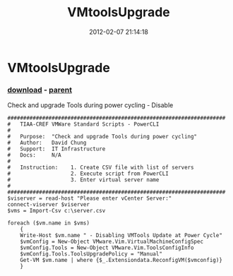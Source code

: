 ﻿---
pid:            3206
poster:         David
title:          VMtoolsUpgrade
date:           2012-02-07 21:14:18
format:         posh
parent:         3205
parent:         3205

---

# VMtoolsUpgrade

### [download](3206.ps1) - [parent](3205.md)

Check and upgrade Tools during power cycling - Disable

```posh
#####################################################################
#	TIAA-CREF VMWare Standard Scripts - PowerCLI
#
# 	Purpose:  "Check and upgrade Tools during power cycling"
# 	Author:   David Chung
# 	Support:  IT Infrastructure
# 	Docs:     N/A
#
#	Instruction:	1. Create CSV file with list of servers
#					2. Execute script from PowerCLI
#					3. Enter virtual server name
#				
#####################################################################
$viserver = read-host "Please enter vCenter Server:"
connect-viserver $viserver
$vms = Import-Csv c:\server.csv

foreach ($vm.name in $vms) 
	{
	Write-Host $vm.name " - Disabling VMTools Update at Power Cycle" 
	$vmConfig = New-Object VMware.Vim.VirtualMachineConfigSpec
	$vmConfig.Tools = New-Object VMware.Vim.ToolsConfigInfo
	$vmConfig.Tools.ToolsUpgradePolicy = "Manual"
	Get-VM $vm.name | where {$_.Extensiondata.ReconfigVM($vmconfig)}
	}
```
